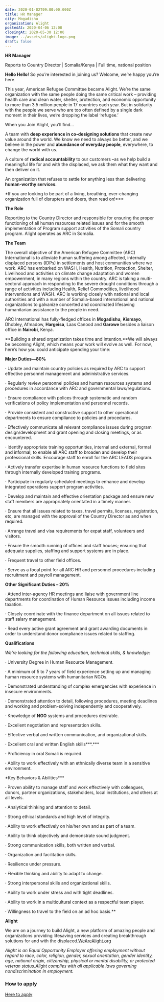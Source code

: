 ```yaml
---
date: 2020-01-02T09:00:00.000Z
title: HR Manager
city: Mogadishu
organization: Alight
postedAt: 2020-04-06 12:00
closingAt: 2020-05-30 12:00
image: ../assets/alight-logo.png
draft: false
---
```

<!--StartFragment-->

**HR Manager**

Reports to Country Director | Somalia/Kenya | Full time, national position

**Hello Hello!** So you’re interested in joining us? Welcome, we’re happy you’re here.

This year, American Refugee Committee became Alight. We’re the same organization with the same people doing the same critical work – providing health care and clean water, shelter, protection, and economic opportunity to more than 3.5 million people in 17 countries each year. But in solidarity with the people we serve who are too often defined by a single dark moment in their lives, we’re dropping the label ‘refugee.’

When you Join Alight, you’ll find…

A team with **deep experience in co-designing solutions** that create new value around the world. We know we need to always be better, and we believe in the power and **abundance of everyday people**, everywhere, to change the world with us.

A culture of **radical accountability** to our customers –as we help build a meaningful life for and with the displaced, we ask them what they want and then deliver on it.

An organization that refuses to settle for anything less than delivering **human-worthy services**.

\*If you are looking to be part of a living, breathing, ever-changing organization full of disrupters and doers, then read on!\*\*\*

**The Role**

Reporting to the Country Director and responsible for ensuring the proper functioning of all human resources related issues and for the smooth implementation of Program support activities of the Somali country program. Alight operates as ARC in Somalia.

**The Team**

The overall objective of the American Refugee Committee (ARC) International is to alleviate human suffering among affected, internally displaced persons (IDPs) in settlements and host communities where we work. ARC has embarked on WASH, Health, Nutrition, Protection, Shelter, Livelihood and activities on climate change adaptation and women empowerment, in many regions within the country. ARC is taking a multi-sectoral approach in responding to the severe drought conditions through a range of activities including Health, Relief Commodities, livelihood interventions and WASH. ARC is working closely with national and local authorities and with a number of Somalia-based international and national organizations to galvanize concerted and coordinated lifesaving humanitarian assistance to the people in need.

ARC International has fully-fledged offices in **Mogadishu**, **Kismayo**, Dhobley, Afmadow, **Hargeisa**, Laas Canood and **Garowe** besides a liaison office in **Nairobi**, Kenya.

**Building a shared organization takes time and intention.**We will always be becoming Alight, which means your work will evolve as well. For now, here’s how you could anticipate spending your time:

**Major Duties—80%**

· Update and maintain country policies as required by ARC to support effective personnel management and administrative services.

· Regularly review personnel policies and human resources systems and procedures in accordance with ARC and governmental laws/regulations.

· Ensure compliance with polices through systematic and random verifications of policy implementation and personnel records.

· Provide consistent and constructive support to other operational departments to ensure compliance to policies and procedures.

· Effectively communicate all relevant compliance issues during program design/development and grant opening and closing meetings, or as encountered.

· Identify appropriate training opportunities, internal and external, formal and informal, to enable all ARC staff to broaden and develop their professional skills. Encourage staff to enroll for the ARC LEADS program.

· Actively transfer expertise in human resource functions to field sites through internally developed training programs.

· Participate in regularly scheduled meetings to enhance and develop integrated operations support program activities.

· Develop and maintain and effective orientation package and ensure new staff members are appropriately orientated in a timely manner.

· Ensure that all issues related to taxes, travel permits, licenses, registration, etc, are managed with the approval of the Country Director as and when required.

· Arrange travel and visa requirements for expat staff, volunteers and visitors.

· Ensure the smooth running of offices and staff houses; ensuring that adequate supplies, staffing and support systems are in place.

· Frequent travel to other field offices.

· Serve as a focal point for all ARC HR and personnel procedures including recruitment and payroll management.

**Other Significant Duties – 20%**

· Attend inter-agency HR meetings and liaise with government line departments for coordination of Human Resource issues including income taxation.

· Closely coordinate with the finance department on all issues related to staff salary management.

· Read every active grant agreement and grant awarding documents in order to understand donor compliance issues related to staffing.

**Qualifications**

*We’re looking for the following education, technical skills, & knowledge:*

· University Degree in Human Resource Management.

· A minimum of 5 to 7 years of field experience setting up and managing human resource systems with humanitarian NGOs.

· Demonstrated understanding of complex emergencies with experience in insecure environments.

· Demonstrated attention to detail, following procedures, meeting deadlines and working and problem-solving independently and cooperatively.

· Knowledge of **NGO** systems and procedures desirable.

· Excellent negotiation and representation skills.

· Effective verbal and written communication, and organizational skills.

· Excellent oral and written English skills***.***

· Proficiency in oral Somali is required.

· Ability to work effectively with an ethnically diverse team in a sensitive environment.

\*Key Behaviors & Abilities\*\*\*

· Proven ability to manage staff and work effectively with colleagues, donors, partner organizations, stakeholders, local institutions, and others at all levels.

· Analytical thinking and attention to detail.

· Strong ethical standards and high level of integrity.

· Ability to work effectively on his/her own and as part of a team.

· Ability to think objectively and demonstrate sound judgment.

· Strong communication skills, both written and verbal.

· Organization and facilitation skills.

· Resilience under pressure.

· Flexible thinking and ability to adapt to change.

· Strong interpersonal skills and organizational skills.

· Ability to work under stress and with tight deadlines.

· Ability to work in a multicultural context as a respectful team player.

· Willingness to travel to the field on an ad hoc basis.\*\*

**Alight**

We are on a journey to build Alight, a new platform of amazing people and organizations providing lifesaving services and creating breakthrough solutions for and with the displaced.[WeAreAlight.org](http://www.wearealight.org/)

*Alight is an Equal Opportunity Employer offering employment without regard to race, color, religion, gender, sexual orientation, gender identity, age, national origin, citizenship, physical or mental disability, or protected veteran status.Alight complies with all applicable laws governing nondiscrimination in employment.*

### How to apply

[Here to apply](https://app.jobvite.com/j?aj=oG6Acfwi&s=ReliefWeb)

<!--EndFragment-->